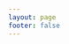 ```yaml
---
layout: page
footer: false
---
```

<!-- - package name: {{ $params.name }} -->
<!-- - version: {{ $params.language }} -->
<script setup>
import { useData } from 'vitepress'
import { ref } from 'vue'

// params 是一个 Vue ref
const { params } = useData()
//console.log(params.value);
//console.log(params.value.name);

const id = ref("");
const gameurl = ref("");
const resetHeight = ref(false);
if (params.value.game === 'xxx'){
    //这里可根据游戏名称来定制化 是否需要设定firame高度
}
id.value = "h5" + params.value.game;
gameurl.value = "/classic/emulatorJS-4.0.12/games/index.html?language=en-US&name=" + params.value.game;
</script>

<GameEntranceV :id="id" :src="gameurl" :resetHeight="resetHeight"></GameEntranceV>